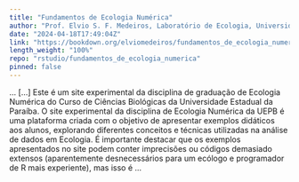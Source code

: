 ```yaml
---
title: "Fundamentos de Ecologia Numérica"
author: "Prof. Elvio S. F. Medeiros, Laboratório de Ecologia, Universidade Estadual da Paraíba, Campus V, João Pessoa, PB"
date: "2024-04-18T17:49:04Z"
link: "https://bookdown.org/elviomedeiros/fundamentos_de_ecologia_numerica/"
length_weight: "100%"
repo: "rstudio/fundamentos_de_ecologia_numerica"
pinned: false
---
```


… [...] Este é um site experimental da disciplina de graduação de Ecologia Numérica do Curso de Ciências Biológicas da Universidade Estadual da Paraíba. O site experimental da disciplina de Ecologia Numérica da UEPB é uma plataforma criada com o objetivo de apresentar exemplos didáticos aos alunos, explorando diferentes conceitos e técnicas utilizadas na análise de dados em Ecologia. É importante destacar que os exemplos apresentados no site podem conter imprecisões ou códigos demasiado extensos (aparentemente desnecessários para um ecólogo e programador de R mais experiente), mas isso é ...
